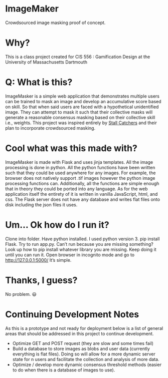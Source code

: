 

# ImageMaker

Crowdsourced image masking proof of concept.

# Why? 

This is a class project created for CIS 556 : Gamification Design at the University of Massachusetts Dartmouth

# Q: What is this?  

ImageMasker is a simple web application that demonstrates multiple users can be trained to mask an image and develop an accumulative score based on skill.  So that when said users are faced with a hypothetical unidentified image. They can attempt to mask it such that their collective masks will generate a reasonable consensus masking based on their collective skill i.e., weights. 
This project was inspired entirely by [Stall Catchers](https://stallcatchers.com/main) and their plan to incorporate crowdsourced masking. 

# Cool what was this made with? 

ImageMasker is made with Flask and uses jinja templates. All the image processing is done in python. All the python functions have been written such that they could be used anywhere for any images. For example, the browser does not natively support .tif images however the python image processing functions can. Additionally, all the functions are simple enough that in theory they could be ported into any language. As for the web application itself the entirety of it is written in vanilla JavaScript, html, and css. The Flask server does not have any database and writes flat files onto disk including the json files it uses. 

# Um… Ok how do I run it? 

Clone into folder. Have python installed. I used python version 3. pip install Flask. Try to run app.py. Can’t run because you are missing something? Look up how to pip install whatever library you are missing. Keep doing it until you can run it. Open browser in incognito mode and go to http://127.0.0.1:5000/
It’s simple. 

# Thanks, I guess? 

No problem. 😃

# Continuing Development Notes 

As this is a prototype and not ready for deployment below is a list of general areas that should be addressed 
in this project to continue development. 

* Optimize GET and POST request (they are slow and some times fail)
* Build a database to store images as blobs and user data (currently everything is flat files). Doing so will allow for a more dynamic server state for n users and facilitate the collection and analysis of more data.
* Optimize / develop more dynamic consensus threshold methods (easier to do when there is a database of images to use). 